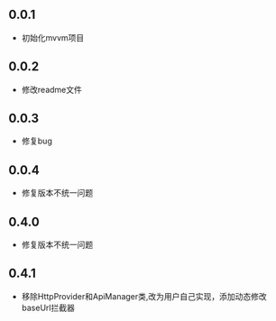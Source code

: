 ## 0.0.1
* 初始化mvvm项目
## 0.0.2
* 修改readme文件
## 0.0.3
* 修复bug
## 0.0.4
* 修复版本不统一问题
## 0.4.0
* 修复版本不统一问题
## 0.4.1
* 移除HttpProvider和ApiManager类,改为用户自己实现，添加动态修改baseUrl拦截器
